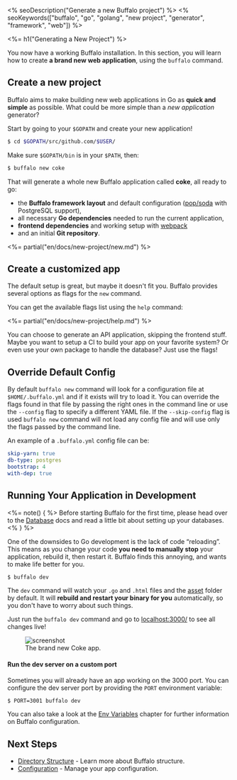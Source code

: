 <% seoDescription("Generate a new Buffalo project") %>
<% seoKeywords(["buffalo", "go", "golang", "new project", "generator", "framework", "web"]) %>

<%= h1("Generating a New Project") %>

You now have a working Buffalo installation. In this section, you will learn how to create **a brand new web application**, using the `buffalo` command. 

## Create a new project

Buffalo aims to make building new web applications in Go as **quick and simple** as possible. What could be more simple than a *new application* generator?

Start by going to your `$GOPATH` and create your new application!

```bash
$ cd $GOPATH/src/github.com/$USER/
```

Make sure `$GOPATH/bin` is in your `$PATH`, then:

```bash
$ buffalo new coke
```

That will generate a whole new Buffalo application called **coke**, all ready to go:
* the **Buffalo framework layout** and default configuration ([pop/soda](https://github.com/gobuffalo/pop) with PostgreSQL support),
* all necessary **Go dependencies** needed to run the current application,
* **frontend dependencies** and working setup with [webpack](https://webpack.js.org/)
* and an initial **Git repository**.

<%= partial("en/docs/new-project/new.md") %>

## Create a customized app

The default setup is great, but maybe it doesn't fit you. Buffalo provides several options as flags for the `new` command.

You can get the available flags list using the `help` command: 

<%= partial("en/docs/new-project/help.md") %>

You can choose to generate an API application, skipping the frontend stuff. Maybe you want to setup a CI to build your app on your favorite system? Or even use your own package to handle the database? Just use the flags!

## Override Default Config

By default `buffalo new` command will look for a configuration file at `$HOME/.buffalo.yml` and if it exists will try to load it. You can override the flags found in that file by passing the right ones in the command line or use the `--config` flag to specify a different YAML file. If the `--skip-config` flag is used `buffalo new` command will not load any config file and will use only the flags passed by the command line.

An example of a `.buffalo.yml` config file can be:

```yaml
skip-yarn: true
db-type: postgres
bootstrap: 4
with-dep: true
```

## Running Your Application in Development

<%= note() { %>
Before starting Buffalo for the first time, please head over to the [Database](/docs/db) docs and read a little bit about setting up your databases.
<% } %>

One of the downsides to Go development is the lack of code “reloading”. This means as you change your code **you need to manually stop** your application, rebuild it, then restart it. Buffalo finds this annoying, and wants to make life better for you.

```bash
$ buffalo dev
```

The `dev` command will watch your `.go` and `.html` files and the [asset](/docs/assets) folder by default. It will **rebuild and restart your binary for you** automatically, so you don't have to worry about such things.

Just run the `buffalo dev` command and go to [localhost:3000/](http://localhost:3000/) to see all changes live!

<figure>
  <img src="/assets/images/new-coke.png" title="screenshot">
  <figcaption>The brand new Coke app.</figcaption>
</figure>

#### Run the dev server on a custom port

Sometimes you will already have an app working on the 3000 port. You can configure the dev server port by providing the `PORT` environment variable:

```bash
$ PORT=3001 buffalo dev
```

You can also take a look at the [Env Variables](/en/docs/getting-started/config-vars) chapter for further information on Buffalo configuration.

## Next Steps

* [Directory Structure](/en/docs/getting-started/directory-structure) - Learn more about Buffalo structure.
* [Configuration](/en/docs/getting-started/config-vars) - Manage your app configuration.
